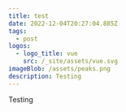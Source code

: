 ```yaml
---
title: test
date: 2022-12-04T20:27:04.885Z
tags:
  - post
logos:
  - logo_title: vue
    src: /_site/assets/vue.svg
imageBlob: /assets/peaks.png
description: Testing
---
```

T﻿esting